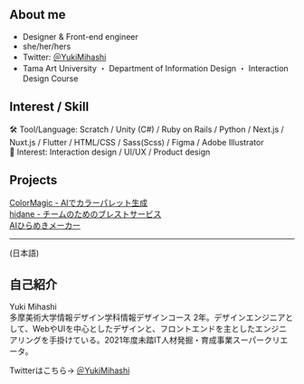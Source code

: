 ## About me
 - Designer & Front-end engineer
 - she/her/hers
 - Twitter: [＠YukiMihashi](https://twitter.com/YukiMihashi)  
 - Tama Art University ・ Department of Information Design ・ Interaction Design Course

## Interest / Skill
🛠 Tool/Language: Scratch / Unity (C#) / Ruby on Rails / Python / Next.js / Nuxt.js / Flutter / HTML/CSS / Sass(Scss) / Figma / Adobe Illustrator  
👀 Interest: Interaction design / UI/UX / Product design

## Projects

[ColorMagic - AIでカラーパレット生成](https://colormagic.app/)  
[hidane - チームのためのブレストサービス](https://hidane.app/)  
[AIひらめきメーカー](https://hirameki.app/)

--- 

(日本語)
## 自己紹介
Yuki Mihashi  
多摩美術大学情報デザイン学科情報デザインコース 2年。デザインエンジニアとして、WebやUIを中心としたデザインと、フロントエンドを主としたエンジニアリングを手掛けている。2021年度未踏IT人材発掘・育成事業スーパークリエータ。

Twitterはこちら→ [＠YukiMihashi](https://twitter.com/YukiMihashi)  
